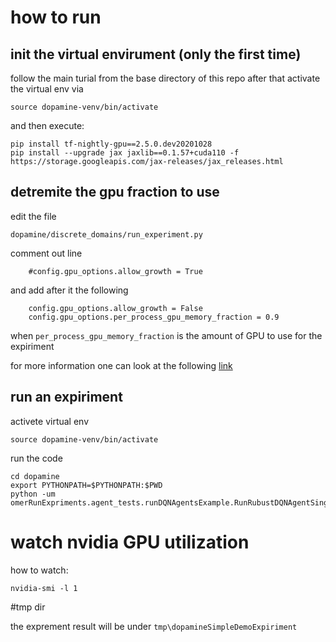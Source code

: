 # how to run
## init the virtual envirument (only the first time)
follow the main turial from the base directory of this repo 
after that activate the virtual env via 
```
source dopamine-venv/bin/activate
```
and then execute:
```
pip install tf-nightly-gpu==2.5.0.dev20201028
pip install --upgrade jax jaxlib==0.1.57+cuda110 -f https://storage.googleapis.com/jax-releases/jax_releases.html
```
## detremite the gpu fraction to use
edit the file
```
dopamine/discrete_domains/run_experiment.py
```
comment out line 
```
    #config.gpu_options.allow_growth = True 
```
and add after it the following
```
    config.gpu_options.allow_growth = False
    config.gpu_options.per_process_gpu_memory_fraction = 0.9
```
when `per_process_gpu_memory_fraction` is the amount of GPU to use for the expiriment

for more information one can look at the following [link](https://stackoverflow.com/questions/34199233/how-to-prevent-tensorflow-from-allocating-the-totality-of-a-gpu-memory)

## run an expiriment
activete virtual env
```
source dopamine-venv/bin/activate
```
run the code
```
cd dopamine
export PYTHONPATH=$PYTHONPATH:$PWD
python -um omerRunExpriments.agent_tests.runDQNAgentsExample.RunRubustDQNAgentSingleGameTest.runExpiriments
```


# watch nvidia GPU utilization
how to watch:
```
nvidia-smi -l 1
```

#tmp dir

the exprement result will be under `tmp\dopamineSimpleDemoExpiriment`